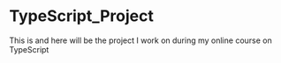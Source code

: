# TypeScript_Project
This is and here will be the project I work on during my online course on TypeScript
